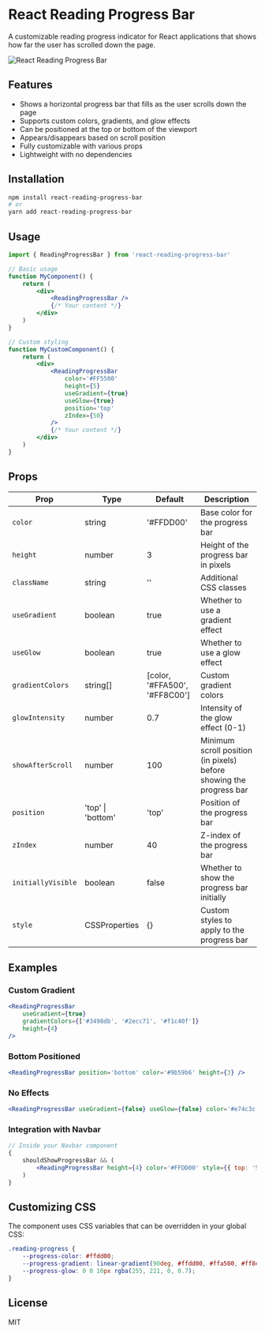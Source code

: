 # React Reading Progress Bar

A customizable reading progress indicator for React applications that shows how
far the user has scrolled down the page.

![React Reading Progress Bar](https://via.placeholder.com/800x100.png?text=React+Reading+Progress+Bar)

## Features

- Shows a horizontal progress bar that fills as the user scrolls down the page
- Supports custom colors, gradients, and glow effects
- Can be positioned at the top or bottom of the viewport
- Appears/disappears based on scroll position
- Fully customizable with various props
- Lightweight with no dependencies

## Installation

```bash
npm install react-reading-progress-bar
# or
yarn add react-reading-progress-bar
```

## Usage

```jsx
import { ReadingProgressBar } from 'react-reading-progress-bar'

// Basic usage
function MyComponent() {
	return (
		<div>
			<ReadingProgressBar />
			{/* Your content */}
		</div>
	)
}

// Custom styling
function MyCustomComponent() {
	return (
		<div>
			<ReadingProgressBar
				color='#FF5500'
				height={5}
				useGradient={true}
				useGlow={true}
				position='top'
				zIndex={50}
			/>
			{/* Your content */}
		</div>
	)
}
```

## Props

| Prop               | Type              | Default                       | Description                                                         |
| ------------------ | ----------------- | ----------------------------- | ------------------------------------------------------------------- |
| `color`            | string            | '#FFDD00'                     | Base color for the progress bar                                     |
| `height`           | number            | 3                             | Height of the progress bar in pixels                                |
| `className`        | string            | ''                            | Additional CSS classes                                              |
| `useGradient`      | boolean           | true                          | Whether to use a gradient effect                                    |
| `useGlow`          | boolean           | true                          | Whether to use a glow effect                                        |
| `gradientColors`   | string[]          | [color, '#FFA500', '#FF8C00'] | Custom gradient colors                                              |
| `glowIntensity`    | number            | 0.7                           | Intensity of the glow effect (0-1)                                  |
| `showAfterScroll`  | number            | 100                           | Minimum scroll position (in pixels) before showing the progress bar |
| `position`         | 'top' \| 'bottom' | 'top'                         | Position of the progress bar                                        |
| `zIndex`           | number            | 40                            | Z-index of the progress bar                                         |
| `initiallyVisible` | boolean           | false                         | Whether to show the progress bar initially                          |
| `style`            | CSSProperties     | {}                            | Custom styles to apply to the progress bar                          |

## Examples

### Custom Gradient

```jsx
<ReadingProgressBar
	useGradient={true}
	gradientColors={['#3498db', '#2ecc71', '#f1c40f']}
	height={4}
/>
```

### Bottom Positioned

```jsx
<ReadingProgressBar position='bottom' color='#9b59b6' height={3} />
```

### No Effects

```jsx
<ReadingProgressBar useGradient={false} useGlow={false} color='#e74c3c' />
```

### Integration with Navbar

```jsx
// Inside your Navbar component
{
	shouldShowProgressBar && (
		<ReadingProgressBar height={4} color='#FFDD00' style={{ top: '56px' }} />
	)
}
```

## Customizing CSS

The component uses CSS variables that can be overridden in your global CSS:

```css
.reading-progress {
	--progress-color: #ffdd00;
	--progress-gradient: linear-gradient(90deg, #ffdd00, #ffa500, #ff8c00);
	--progress-glow: 0 0 10px rgba(255, 221, 0, 0.7);
}
```

## License

MIT

